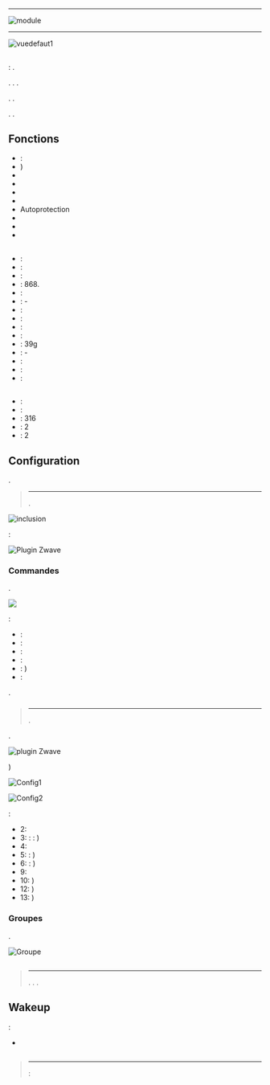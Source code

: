 # 

****

![module](images/philio.psp01/module.jpg)

****

![vuedefaut1](images/philio.psp01/vuedefaut1.jpg)

## 

 : .

. . .

. .

. .

## Fonctions

-   : 
-   )
-   
-   
-   
-   
-   Autoprotection
-   
-   
-   

## 

-    : 
-    : 
-    : 
-    : 868.
-    : 
-    : -
-    : 
-    : 
-    : 
-    : 
-    : 39g
-    : -
-    : 
-    : 
-    : 

## 

-    : 
-    : 
-    : 316
-    : 2
-    : 2

## Configuration

 [](https://doc.jeedom.com/es_ES/plugins/automation%20protocol/openzwave/).

> ****
>
> .

![inclusion](images/philio.psp01/inclusion.jpg)

 :

![Plugin Zwave](images/philio.psp01/information.jpg)

### Commandes

.

![](images/philio.psp01/commandes.jpg)

 :

-    : 
-    : 
-    : 
-    : 
-    : )
-    : 

.

### 

> ****
>
> .

.

![ plugin Zwave](images/plugin/bouton_configuration.jpg)

)

![Config1](images/philio.psp01/config1.jpg)

![Config2](images/philio.psp01/config2.jpg)

 :

-   2: 
-   3:  : : )
-   4: 
-   5:  : )
-   6:  : )
-   9: 
-   10: )
-   12: )
-   13: )

### Groupes

.

![Groupe](images/philio.psp01/groupe.jpg)

## 

### 

> ****
>
> . . .

## Wakeup

 :

-   

## 

> ****
>
>  : 
